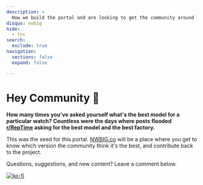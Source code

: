 ```yaml
---
description: >
  How we build the portal and are looking to get the community around
disqus: nwbig
hide:
  - toc
search:
  exclude: true
navigation:
  sections: false
  expand: false

---
```


# Hey Community 🎉

__How many times you've asked yourself what's the best model for a particular watch? Countless were the days where posts flooded [r/RepTime](https://www.reddit.com/r/RepTime/) asking for the best model and the best factory.__

This was the seed for this portal. [NWBIG.co](https://www.nwbig.co/) will be a place where you get to know which version the community think it's the best, and  contribute back to the project.

Questions, suggestions, and new content? Leave a comment below.

[![ko-fi](https://ko-fi.com/img/githubbutton_sm.svg)](https://ko-fi.com/F1F01P3MA)
